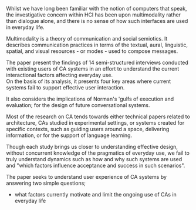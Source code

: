 Whilst we have long been familiar with the notion of computers that speak, 
the investigative concern within HCI has been upon multimodality rather than dialogue alone, 
and there is no sense of how such interfaces are used in everyday life.

Multimodality is a theory of communication and social semiotics. It describes communication practices in terms of 
the textual, aural, linguistic, spatial, and visual resources - or modes - used to compose messages.

The paper present the findings of 14 semi-structured interviews conducted with existing users of CA systems 
in an effort to understand the current interactional factors affecting everyday use.  
On the basis of its analysis, it presents four key areas where current systems fail to support effective user interaction.

It also considers the implications of Norman's 'gulfs of execution and evaluation;
for the design of future conversational systems.

Most of the research on CA tends towards either technical papers related to architecture, 
CAs studied in experimental settings, 
or systems created for specific contexts, such as guiding users around a space,
delivering information, 
or for the support of language learning.

Though each study brings us closer to understanding effective design, without concurrent knowledge of the pragmatics of everyday use, 
we fail to truly understand dynamics such as how and why such systems are used and 
"which factors influence acceptance and success in such scenarios".

The paper seeks to understand user experience of CA systems by answering two simple questions; 

- what factors currently motivate and limit the ongoing use of CAs in everyday life



